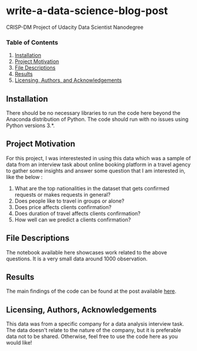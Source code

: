 # write-a-data-science-blog-post
CRISP-DM Project of Udacity Data Scientist Nanodegree

### Table of Contents

1. [Installation](#installation)
2. [Project Motivation](#motivation)
3. [File Descriptions](#files)
4. [Results](#results)
5. [Licensing, Authors, and Acknowledgements](#licensing)

## Installation <a name="installation"></a>

There should be no necessary libraries to run the code here beyond the Anaconda distribution of Python.  The code should run with no issues using Python versions 3.*.

## Project Motivation<a name="motivation"></a>

For this project, I was interestested in using this data which was a sample of data from an interview task about online booking platform in a travel agency to gather some insights and answer some question that I am interested in, like the below :

1. What are the top nationalities in the dataset that gets confirmed requests or makes requests in general?
2. Does people like to travel in groups or alone?
3. Does price affects clients confirmation?
4. Does duration of travel affects clients confirmation?
5. How well can we predict a clients confirmation?

## File Descriptions <a name="files"></a>

The notebook available here showcases work related to the above questions. It is a very small data around 1000 observation.  

## Results<a name="results"></a>

The main findings of the code can be found at the post available [here](https://medium.com/@omarmohyeldin/can-a-travel-agency-know-why-it-doesnt-get-confirmed-requests-f846ee78b699).

## Licensing, Authors, Acknowledgements<a name="licensing"></a>

This data was from a specific company for a data analysis interview task. The data doesn't relate to the nature of the company, but it is preferable data not to be shared. Otherwise, feel free to use the code here as you would like! 

